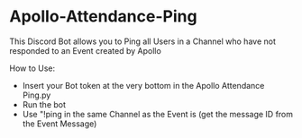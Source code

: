 # Apollo-Attendance-Ping
This Discord Bot allows you to Ping all Users in a Channel who have not responded to an Event created by Apollo


How to Use: 
- Insert your Bot token at the very bottom in the Apollo Attendance Ping.py
- Run the bot
- Use "!ping <messageID> in the same Channel as the Event is (get the message ID from the Event Message)
